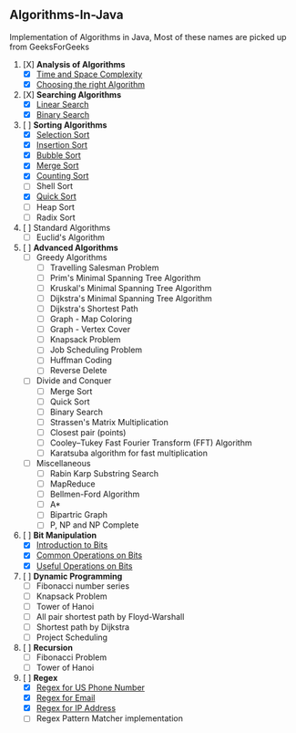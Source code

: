 ## Algorithms-In-Java
Implementation of Algorithms in Java, Most of these names are picked up from GeeksForGeeks

1. [X] **Analysis of Algorithms**
    - [X] [Time and Space Complexity](../master/src/com/deepak/algorithms/Sorting/TimeAndSpaceComplexity.md)
    - [X] [Choosing the right Algorithm](../master/src/com/deepak/algorithms/Sorting/RightAlgorithm.md)

2. [X] **Searching Algorithms**
    - [X] [Linear Search](../master/src/com/deepak/algorithms/Searching/LinearSearch.java)
    - [X] [Binary Search](../master/src/com/deepak/algorithms/Searching/BinarySearch.java)

3. [ ] **Sorting Algorithms**
	- [X] [Selection Sort](../master/src/com/deepak/algorithms/Sorting/SelectionSort.java)
	- [X] [Insertion Sort](../master/src/com/deepak/algorithms/Sorting/InsertionSort.java)
	- [X] [Bubble Sort](../master/src/com/deepak/algorithms/Sorting/BubbleSort.java)
	- [X] [Merge Sort](../master/src/com/deepak/algorithms/Sorting/MergeSort.java)
	- [X] [Counting Sort](../master/src/com/deepak/algorithms/Sorting/CountingSort.java)
	- [ ] Shell Sort
	- [X] [Quick Sort](../master/src/com/deepak/algorithms/Sorting/QuickSort.java)
	- [ ] Heap Sort
	- [ ] Radix Sort
	
4. [ ] Standard Algorithms
	- [ ] Euclid's Algorithm
	
5. [ ] **Advanced Algorithms**
	- [ ] Greedy Algorithms
		- [ ] Travelling Salesman Problem
		- [ ] Prim's Minimal Spanning Tree Algorithm
		- [ ] Kruskal's Minimal Spanning Tree Algorithm
		- [ ] Dijkstra's Minimal Spanning Tree Algorithm
		- [ ] Dijkstra's Shortest Path
		- [ ] Graph - Map Coloring
		- [ ] Graph - Vertex Cover
		- [ ] Knapsack Problem
		- [ ] Job Scheduling Problem
		- [ ] Huffman Coding
		- [ ] Reverse Delete
	- [ ] Divide and Conquer
		- [ ] Merge Sort
		- [ ] Quick Sort
		- [ ] Binary Search
		- [ ] Strassen's Matrix Multiplication
		- [ ] Closest pair (points)
		- [ ] Cooley–Tukey Fast Fourier Transform (FFT) Algorithm
		- [ ] Karatsuba algorithm for fast multiplication
	- [ ] Miscellaneous
		- [ ] Rabin Karp Substring Search
		- [ ] MapReduce
		- [ ] Bellmen-Ford Algorithm
		- [ ] A*
		- [ ] Bipartric Graph
		- [ ] P, NP and NP Complete
	
6. [ ] **Bit Manipulation**
	- [X] [Introduction to Bits](../master/src/com/deepak/algorithms/BitManipulation/Introduction.md)
	- [X] [Common Operations on Bits](../master/src/com/deepak/algorithms/BitManipulation/CommonOperations.java)
	- [X] [Useful Operations on Bits](../master/src/com/deepak/algorithms/BitManipulation/UsefulOperations.java)
	
7. [ ] **Dynamic Programming**
	- [ ] Fibonacci number series
	- [ ] Knapsack Problem
	- [ ] Tower of Hanoi
	- [ ] All pair shortest path by Floyd-Warshall
	- [ ] Shortest path by Dijkstra
	- [ ] Project Scheduling

8. [ ] **Recursion**
	- [ ] Fibonacci Problem
	- [ ] Tower of Hanoi

9. [ ] **Regex**	
	- [X] [Regex for US Phone Number](../master/src/com/deepak/algorithms/Regex/RegexForUSPhoneNumber.java)
	- [X] [Regex for Email](../master/src/com/deepak/algorithms/Regex/RegexForEmail.java)
	- [X] [Regex for IP Address](../master/src/com/deepak/algorithms/Regex/RegexForIPAddress.java)
	- [ ] Regex Pattern Matcher implementation
